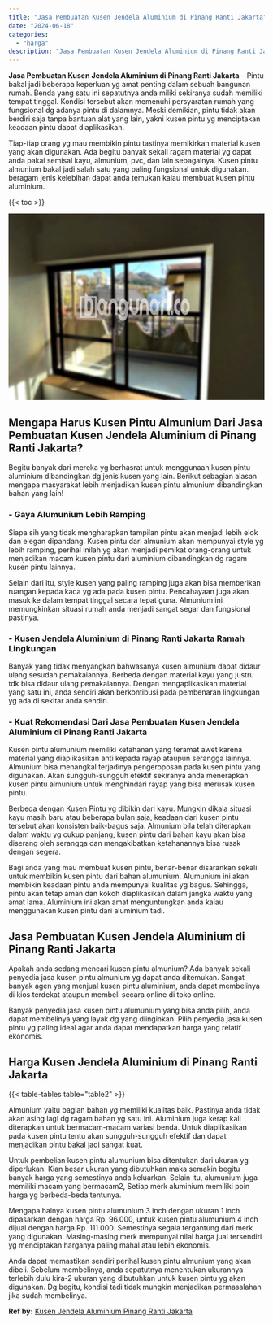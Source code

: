 ```yaml
---
title: "Jasa Pembuatan Kusen Jendela Aluminium di Pinang Ranti Jakarta"
date: "2024-06-18"
categories: 
  - "harga"
description: "Jasa Pembuatan Kusen Jendela Aluminium di Pinang Ranti Jakarta. Anda dapat memastikan sendiri perihal kusen pintu almunium yang akan dibeli. Sebelum membelin..."
---
```


**Jasa Pembuatan Kusen Jendela Aluminium di Pinang Ranti Jakarta** – Pintu bakal jadi beberapa keperluan yg amat penting dalam sebuah bangunan rumah. Benda yang satu ini sepatutnya anda miliki sekiranya sudah memiliki tempat tinggal. Kondisi tersebut akan memenuhi persyaratan rumah yang fungsional dg adanya pintu di dalamnya. Meski demikian, pintu tidak akan berdiri saja tanpa bantuan alat yang lain, yakni kusen pintu yg menciptakan keadaan pintu dapat diaplikasikan.

Tiap-tiap orang yg mau membikin pintu tastinya memikirkan material kusen yang akan digunakan. Ada begitu banyak sekali ragam material yg dapat anda pakai semisal kayu, almunium, pvc, dan lain sebagainya. Kusen pintu almunium bakal jadi salah satu yang paling fungsional untuk digunakan. beragam jenis kelebihan dapat anda temukan kalau membuat kusen pintu aluminium.

{{< toc >}}

![Jasa Pembuatan Kusen Jendela Aluminium di Pinang Ranti Jakarta](/images/harga-kusen-jendela-alumunium-06.png)

## Mengapa Harus Kusen Pintu Almunium Dari Jasa Pembuatan Kusen Jendela Aluminium di Pinang Ranti Jakarta?

Begitu banyak dari mereka yg berhasrat untuk menggunaan kusen pintu aluminium dibandingkan dg jenis kusen yang lain. Berikut sebagian alasan mengapa masyarakat lebih menjadikan kusen pintu almunium dibandingkan bahan yang lain!

### \- Gaya Alumunium Lebih Ramping

Siapa sih yang tidak mengharapkan tampilan pintu akan menjadi lebih elok dan elegan dipandang. Kusen pintu dari almunium akan mempunyai style yg lebih ramping, perihal inilah yg akan menjadi pemikat orang-orang untuk menjadikan macam kusen pintu dari aluminium dibandingkan dg ragam kusen pintu lainnya.

Selain dari itu, style kusen yang paling ramping juga akan bisa memberikan ruangan kepada kaca yg ada pada kusen pintu. Pencahayaan juga akan masuk ke dalam tempat tinggal secara tepat guna. Almunium ini memungkinkan situasi rumah anda menjadi sangat segar dan fungsional pastinya.

### \- Kusen Jendela Aluminium di Pinang Ranti Jakarta Ramah Lingkungan

Banyak yang tidak menyangkan bahwasanya kusen almunium dapat didaur ulang sesudah pemakaiannya. Berbeda dengan material kayu yang justru tdk bisa didaur ulang pemakaiannya. Dengan mengaplikasikan material yang satu ini, anda sendiri akan berkontibusi pada pembenaran lingkungan yg ada di sekitar anda sendiri.

### \- Kuat Rekomendasi Dari Jasa Pembuatan Kusen Jendela Aluminium di Pinang Ranti Jakarta

Kusen pintu alumunium memiliki ketahanan yang teramat awet karena material yang diaplikasikan anti kepada rayap ataupun serangga lainnya. Almunium bisa menangkal terjadinya pengeroposan pada kusen pintu yang digunakan. Akan sungguh-sungguh efektif sekiranya anda menerapkan kusen pintu almunium untuk menghindari rayap yang bisa merusak kusen pintu.

Berbeda dengan Kusen Pintu yg dibikin dari kayu. Mungkin dikala situasi kayu masih baru atau beberapa bulan saja, keadaan dari kusen pintu tersebut akan konsisten baik-bagus saja. Almunium bila telah diterapkan dalam waktu yg cukup panjang, kusen pintu dari bahan kayu akan bisa diserang oleh serangga dan mengakibatkan ketahanannya bisa rusak dengan segera.

Bagi anda yang mau membuat kusen pintu, benar-benar disarankan sekali untuk membikin kusen pintu dari bahan alumunium. Alumunium ini akan membikin keadaan pintu anda mempunyai kualitas yg bagus. Sehingga, pintu akan tetap aman dan kokoh diaplikasikan dalam jangka waktu yang amat lama. Aluminium ini akan amat menguntungkan anda kalau menggunakan kusen pintu dari aluminium tadi.

## Jasa Pembuatan Kusen Jendela Aluminium di Pinang Ranti Jakarta

Apakah anda sedang mencari kusen pintu almunium? Ada banyak sekali penyedia jasa kusen pintu almunium yg dapat anda ditemukan. Sangat banyak agen yang menjual kusen pintu aluminium, anda dapat membelinya di kios terdekat ataupun membeli secara online di toko online.

Banyak penyedia jasa kusen pintu alumunium yang bisa anda pilih, anda dapat membelinya yang layak dg yang diinginkan. Pilih penyedia jasa kusen pintu yg paling ideal agar anda dapat mendapatkan harga yang relatif ekonomis.

## Harga Kusen Jendela Aluminium di Pinang Ranti Jakarta

{{< table-tables table="table2" >}}

Almunium yaitu bagian bahan yg memiliki kualitas baik. Pastinya anda tidak akan asing lagi dg ragam bahan yg satu ini. Aluminium juga kerap kali diterapkan untuk bermacam-macam variasi benda. Untuk diaplikasikan pada kusen pintu tentu akan sungguh-sungguh efektif dan dapat menjadikan pintu bakal jadi sangat kuat.

Untuk pembelian kusen pintu alumunium bisa ditentukan dari ukuran yg diperlukan. Kian besar ukuran yang dibutuhkan maka semakin begitu banyak harga yang semestinya anda keluarkan. Selain itu, alumunium juga memiliki macam yang bermacam2, Setiap merk aluminium memiliki poin harga yg berbeda-beda tentunya.

Mengapa halnya kusen pintu alumunium 3 inch dengan ukuran 1 inch dipasarkan dengan harga Rp. 96.000, untuk kusen pintu alumunium 4 inch dijual dengan harga Rp. 111.000. Semestinya segala tergantung dari merk yang digunakan. Masing-masing merk mempunyai nilai harga jual tersendiri yg menciptakan harganya paling mahal atau lebih ekonomis.

Anda dapat memastikan sendiri perihal kusen pintu almunium yang akan dibeli. Sebelum membelinya, anda sepatutnya menentukan ukurannya terlebih dulu kira-2 ukuran yang dibutuhkan untuk kusen pintu yg akan digunakan. Dg begitu, kondisi tadi tidak mungkin menjadikan permasalahan jika sudah membelinya.

**Ref by:** [Kusen Jendela Aluminium Pinang Ranti Jakarta](https://id.wikipedia.org/wiki/Kusen)
